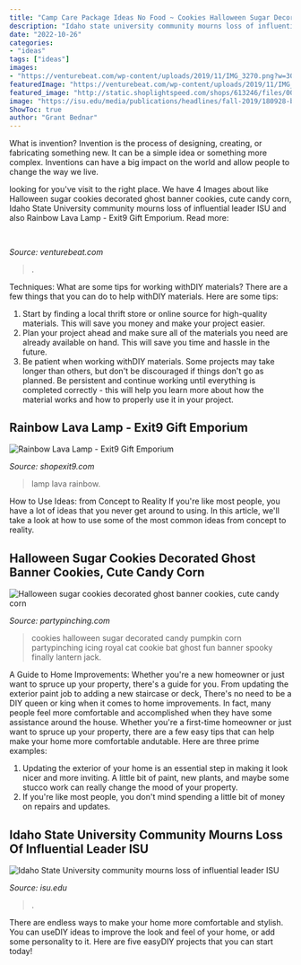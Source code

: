 ```yaml
---
title: "Camp Care Package Ideas No Food ~ Cookies Halloween Sugar Decorated Candy Pumpkin Corn Partypinching Icing Royal Cat Cookie Bat Ghost Fun Banner Spooky Finally Lantern Jack"
description: "Idaho state university community mourns loss of influential leader isu"
date: "2022-10-26"
categories:
- "ideas"
tags: ["ideas"]
images:
- "https://venturebeat.com/wp-content/uploads/2019/11/IMG_3270.png?w=300"
featuredImage: "https://venturebeat.com/wp-content/uploads/2019/11/IMG_3270.png?w=300"
featured_image: "http://static.shoplightspeed.com/shops/613246/files/004956209/schylling-rainbow-lava-lamp-145.jpg"
image: "https://isu.edu/media/publications/headlines/fall-2019/180928-bonfire-26-copy.jpg"
ShowToc: true
author: "Grant Bednar"
---
```



What is invention?
Invention is the process of designing, creating, or fabricating something new. It can be a simple idea or something more complex. Inventions can have a big impact on the world and allow people to change the way we live.

	

		
looking for  you've visit to the right place. We have 4 Images about  like Halloween sugar cookies decorated ghost banner cookies, cute candy corn, Idaho State University community mourns loss of influential leader ISU and also Rainbow Lava Lamp - Exit9 Gift Emporium. Read more:
		
    
## 

<img loading=lazy src="https://venturebeat.com/wp-content/uploads/2019/11/IMG_3270.png?w=300" onerror="this.onerror=null;this.src='https://tse3.mm.bing.net/th?id=OIP.Exb6RmeMBDvVgJPm63bQ4wAAAA&amp;pid=15.1';" alt="">

_Source: venturebeat.com_

>. 

	

Techniques: What are some tips for working withDIY materials?
There are a few things that you can do to help withDIY materials. Here are some tips: 
1. Start by finding a local thrift store or online source for high-quality materials. This will save you money and make your project easier. 
2. Plan your project ahead and make sure all of the materials you need are already available on hand. This will save you time and hassle in the future. 
3. Be patient when working withDIY materials. Some projects may take longer than others, but don't be discouraged if things don't go as planned. Be persistent and continue working until everything is completed correctly - this will help you learn more about how the material works and how to properly use it in your project.

    
## Rainbow Lava Lamp - Exit9 Gift Emporium

<img loading=lazy src="http://static.shoplightspeed.com/shops/613246/files/004956209/schylling-rainbow-lava-lamp-145.jpg" onerror="this.onerror=null;this.src='https://tse3.mm.bing.net/th?id=OIP.9DKS4BYeKUI_nAdkbFylVwHaHa&amp;pid=15.1';" alt="Rainbow Lava Lamp - Exit9 Gift Emporium">

_Source: shopexit9.com_

>lamp lava rainbow. 

	

How to Use Ideas: from Concept to Reality
If you're like most people, you have a lot of ideas that you never get around to using. In this article, we'll take a look at how to use some of the most common ideas from concept to reality.

    
## Halloween Sugar Cookies Decorated Ghost Banner Cookies, Cute Candy Corn

<img loading=lazy src="https://partypinching.com/wp-content/uploads/2017/10/c4.jpg" onerror="this.onerror=null;this.src='https://tse4.mm.bing.net/th?id=OIP.6aOVQiE7yVaRjW6dqPn7hwHaFj&amp;pid=15.1';" alt="Halloween sugar cookies decorated ghost banner cookies, cute candy corn">

_Source: partypinching.com_

>cookies halloween sugar decorated candy pumpkin corn partypinching icing royal cat cookie bat ghost fun banner spooky finally lantern jack. 

	

A Guide to Home Improvements: Whether you're a new homeowner or just want to spruce up your property, there's a guide for you. From updating the exterior paint job to adding a new staircase or deck,
There's no need to be a DIY queen or king when it comes to home improvements. In fact, many people feel more comfortable and accomplished when they have some assistance around the house. Whether you're a first-time homeowner or just want to spruce up your property, there are a few easy tips that can help make your home more comfortable andutable. Here are three prime examples: 
1) Updating the exterior of your home is an essential step in making it look nicer and more inviting. A little bit of paint, new plants, and maybe some stucco work can really change the mood of your property. 
2) If you're like most people, you don't mind spending a little bit of money on repairs and updates.

    
## Idaho State University Community Mourns Loss Of Influential Leader ISU

<img loading=lazy src="https://isu.edu/media/publications/headlines/fall-2019/180928-bonfire-26-copy.jpg" onerror="this.onerror=null;this.src='https://tse3.mm.bing.net/th?id=OIP.Spzw84oNBnNkvf53kfAEnQHaE8&amp;pid=15.1';" alt="Idaho State University community mourns loss of influential leader ISU">

_Source: isu.edu_

>. 

	

There are endless ways to make your home more comfortable and stylish. You can useDIY ideas to improve the look and feel of your home, or add some personality to it. Here are five easyDIY projects that you can start today!

